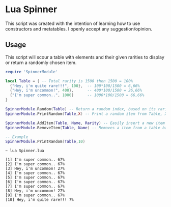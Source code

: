 # Lua Spinner

This script was created with the intention of learning how to use constructors and metatables. I openly accept any suggestion/opinion.

## Usage

This script will scour a table with elements and their given rarities to display or return a randomly chosen item.

```lua
require 'SpinnerModule'

local Table = { -- Total rarity is 1500 then 1500 = 100%
  {"Hey, i'm quite rare!!!", 100},  -- 100*100/1500 = 6,66%
  {"Hey, i'm uncommon!", 400},      -- 400*100/1500 = 26,66%
  {"I'm super common..", 1000}      -- 1000*100/1500 = 66,66%
}

SpinnerModule.Random(Table) -- Return a random index, based on its rarity.
SpinnerModule.PrintRandom(Table,X) -- Print a random item from Table, X times.

SpinnerModule.AddItem(Table, Name, Rarity) -- Easily insert a new item into the given table, it will format it correctly.
SpinnerModule.RemoveItem(Table, Name) -- Removes a item from a table based on its name/content.

-- Example
SpinnerModule.PrintRandom(Table,10)

```
```
~ lua Spinner.lua

[1] I'm super common.. 67%
[2] I'm super common.. 67%
[3] Hey, i'm uncommon! 27%
[4] I'm super common.. 67%
[5] I'm super common.. 67%
[6] I'm super common.. 67%
[7] I'm super common.. 67%
[8] Hey, i'm uncommon! 27%
[9] I'm super common.. 67%
[10] Hey, i'm quite rare!!! 7%
```
